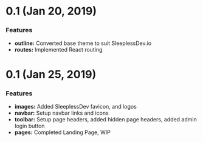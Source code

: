 <a name="0.1"></a>
# 0.1 (Jan 20, 2019)

### Features


* **outline:** Converted base theme to suit SleeplessDev.io
* **routes:** Implemented React routing


<a name="0.2"></a>
# 0.1 (Jan 25, 2019)

### Features


* **images:** Added SleeplessDev favicon, and logos
* **navbar:** Setup navbar links and icons
* **toolbar:** Setup page headers, added hidden page headers, added admin login button
* **pages:** Completed Landing Page, WIP 